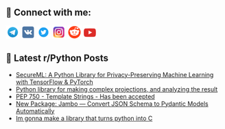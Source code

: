 ## 🔎 Connect with me:
[<img src="https://github.com/bullbesh/bullbesh/blob/main/images/Telegram.png" width="32" height="32" />](https://t.me/bullbesh)
[<img src="https://github.com/bullbesh/bullbesh/blob/main/images/VK.png" width="32" height="32" />](https://vk.com/bullbesh)
[<img src="https://github.com/bullbesh/bullbesh/blob/main/images/Twitter.png" width="32" height="32" />](https://twitter.com/bullbesh1)
[<img src="https://github.com/bullbesh/bullbesh/blob/main/images/Instagram.png" width="32" height="32" />](https://www.instagram.com/bullbesh)
[<img src="https://github.com/bullbesh/bullbesh/blob/main/images/Reddit.png" width="32" height="32" />](https://www.reddit.com/user/bullbesh)
[<img src="https://github.com/bullbesh/bullbesh/blob/main/images/YouTube.png" width="32" height="32" />](https://www.youtube.com/channel/UCtfjRs6uzgq5mfm8S06WTcg)

## 📕 Latest r/Python Posts
<!-- BLOG-POST-LIST:START -->
- [SecureML: A Python Library for Privacy-Preserving Machine Learning with TensorFlow &amp; PyTorch](https://www.reddit.com/r/Python/comments/1jw7ud6/secureml_a_python_library_for_privacypreserving/)
- [Python library for making complex projections, and analyzing the result](https://www.reddit.com/r/Python/comments/1jw7a04/python_library_for_making_complex_projections_and/)
- [PEP 750 - Template Strings - Has been accepted](https://www.reddit.com/r/Python/comments/1jw71ca/pep_750_template_strings_has_been_accepted/)
- [New Package: Jambo — Convert JSON Schema to Pydantic Models Automatically](https://www.reddit.com/r/Python/comments/1jw2tih/new_package_jambo_convert_json_schema_to_pydantic/)
- [Im gonna make a library that turns python into C](https://www.reddit.com/r/Python/comments/1jw2piq/im_gonna_make_a_library_that_turns_python_into_c/)
<!-- BLOG-POST-LIST:END -->
